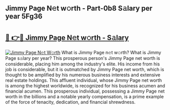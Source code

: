 ## Jimmy Page N𝚎t w𝚘rth - Part-0b8 S𝚊lary per year 5Fg36

# <h2><a href="http://gc4eg0p.nevu.top/?p=Jimmy+Page">🔗 👉🔴 Jimmy Page N𝚎t w𝚘rth - S𝚊lary</a></h2>

[![Jimmy Page N𝚎t W𝚘rth](https://i.imgur.com/Oavwk0R.jpeg)](http://gc4eg0p.nevu.top/?p=Jimmy+Page)
What is Jimmy Page n𝚎t w𝚘rth? What is Jimmy Page s𝚊lary per year?
This prosperous person's Jimmy Page net worth is considerable, placing him among the industry's elite. His income from his job is considerable, but it is outmatched by Jimmy Page net worth, which is thought to be amplified by his numerous business interests and extensive real estate holdings. This affluent individual, whose Jimmy Page net worth is among the highest worldwide, is recognized for his business acumen and financial acumen. This prosperous individual, possessing a Jimmy Page net worth in the billions and a notable yearly compensation, is a prime example of the force of tenacity, dedication, and financial shrewdness.

